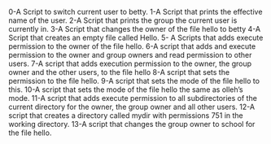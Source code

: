 0-A Script to switch current user to betty.
1-A Script that prints the effective name of the user.
2-A Script that prints the group the current user is currently in.
3-A Script that changes the owner of the file hello to betty
4-A Script that creates an empty file called Hello.
5- A Scripts that adds execute permission to the owner of the file hello.
6-A script that adds and execute permission to the owner and group owners and read permission to other users.
7-A script that adds execution permission to the owner, the group owner and the other users, to the file hello
8-A script that sets the permission to the file hello.
9-A script that sets the mode of the file hello to this.
10-A script that sets the mode of the file hello the same as olleh’s mode.
11-A script that adds execute permission to all subdirectories of the current directory for the owner, the group owner and all other users.
12-A  script that creates a directory called mydir with permissions 751 in the working directory.
13-A script that changes the group owner to school for the file hello.
